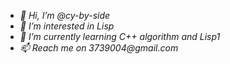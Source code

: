 - _👋 Hi, I’m @cy-by-side_
- _👀 I’m interested in Lisp_
- _🌱 I’m currently learning C++ algorithm and Lisp1_
- _📫 Reach me on 3739004@gmail.com_

<!---
cy-by-side/cy-by-side is a ✨ special ✨ repository because its `README.md` (this file) appears on your GitHub profile.
You can click the Preview link to take a look at your changes.
--->
